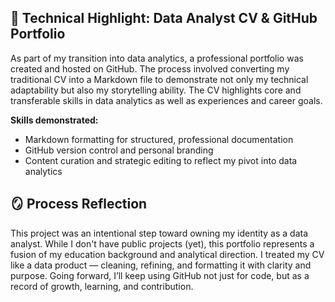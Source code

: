 ## 🧪 Technical Highlight: Data Analyst CV & GitHub Portfolio

As part of my transition into data analytics, a professional portfolio was created and hosted on GitHub. The process involved converting my traditional CV into a Markdown file to demonstrate not only my technical adaptability but also my storytelling ability. The CV highlights core and transferable skills in data analytics as well as experiences and career goals.

**Skills demonstrated:**
- Markdown formatting for structured, professional documentation  
- GitHub version control and personal branding 
- Content curation and strategic editing to reflect my pivot into data analytics


## 🪞 Process Reflection

This project was an intentional step toward owning my identity as a data analyst. While I don't have public projects (yet), this portfolio represents a fusion of my education background and analytical direction. I treated my CV like a data product — cleaning, refining, and formatting it with clarity and purpose.
Going forward, I’ll keep using GitHub not just for code, but as a record of growth, learning, and contribution.
